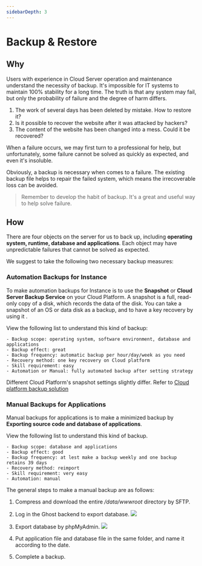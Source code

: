 ```yaml
---
sidebarDepth: 3
---
```


# Backup & Restore

## Why

Users with experience in Cloud Server operation and maintenance understand the necessity of backup. It's impossible for IT systems to maintain 100% stability for a long time. The truth is that any system may fail, but only the probability of failure and the degree of harm differs.

1. The work of several days has been deleted by mistake. How to restore it?
2. Is it possible to recover the website after it was attacked by hackers?
3. The content of the website has been changed into a mess. Could it be recovered?

When a failure occurs, we may first turn to a professional for help, but unfortunately, some failure cannot be solved as quickly as expected, and even it's insoluble.

Obviously, a backup is necessary when comes to a failure. The existing backup file helps to repair the failed system, which means the irrecoverable loss can be avoided.

> Remember to develop the habit of backup. It's a great and useful way to help solve failure.

## How

There are four objects on the server for us to back up, including  **operating system, runtime, database and applications**. Each object may have unpredictable failures that cannot be solved as expected.

We suggest to take the following two necessary backup measures:

### Automation Backups for Instance

To make automation backups for Instance is to use the **Snapshot** or **Cloud Server Backup Service** on your Cloud Platform. A snapshot is a full, read-only copy of a disk, which records the data of the disk. You can take a snapshot of an OS or data disk as a backup, and to have a key recovery by using it .

View the following list to understand this kind of backup:

```
- Backup scope: operating system, software environment, database and applications
- Backup effect: great
- Backup frequency: automatic backup per hour/day/week as you need
- Recovery method: one key recovery on Cloud platform
- Skill requirement: easy 
- Automation or Manual: fully automated backup after setting strategy
```

Different Cloud Platform's snapshot settings slightly differ. Refer to [Cloud platform backup solution](https://support.websoft9.com/docs/faq/tech-instance.html)

### Manual Backups for Applications

Manual backups for applications is to make a minimized backup by **Exporting source code and database of applications**.

View the following list to understand this kind of backup.

```
- Backup scope: database and applications
- Backup effect: good
- Backup frequency: at lest make a backup weekly and one backup retains 39 days
- Recovery method: reimport
- Skill requirement: very easy 
- Automation: manual
```
The general steps to make a manual backup are as follows:

1. Compress and download the entire */data/wwwroot* directory by SFTP.

2. Log in the Ghost backend to export database.
   ![](https://libs.websoft9.com/Websoft9/DocsPicture/en/ghost/ghost-exportalldatas-websoft9.png)

3. Export database by phpMyAdmin.
   ![](https://libs.websoft9.com/Websoft9/DocsPicture/en/phpmyadmin/phpmyadmin-export-websoft9.png)

4. Put application file and database file in the same folder, and name it according to the date.

5. Complete a backup.